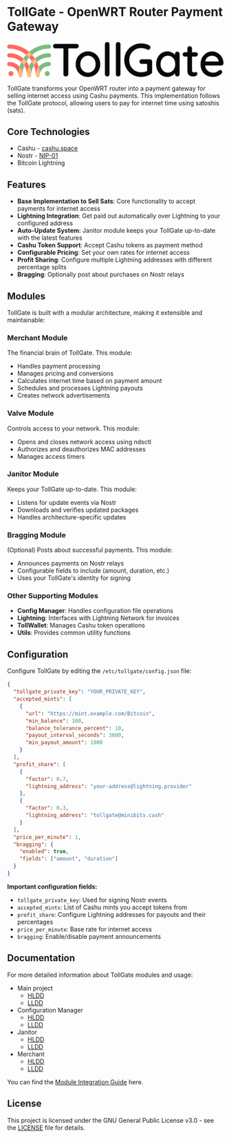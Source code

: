 # TollGate - OpenWRT Router Payment Gateway

![tollgate-logo](docs/TollGate_Logo-C-black.png)

TollGate transforms your OpenWRT router into a payment gateway for selling internet access using Cashu payments. This implementation follows the TollGate protocol, allowing users to pay for internet time using satoshis (sats).

## Core Technologies
- Cashu - [cashu.space](https://cashu.space)
- Nostr - [NIP-01](https://github.com/nostr-protocol/nips/blob/master/01.md)
- Bitcoin Lightning

## Features

- **Base Implementation to Sell Sats**: Core functionality to accept payments for internet access
- **Lightning Integration**: Get paid out automatically over Lightning to your configured address
- **Auto-Update System**: Janitor module keeps your TollGate up-to-date with the latest features
- **Cashu Token Support**: Accept Cashu tokens as payment method
- **Configurable Pricing**: Set your own rates for internet access
- **Profit Sharing**: Configure multiple Lightning addresses with different percentage splits
- **Bragging**: Optionally post about purchases on Nostr relays

## Modules

TollGate is built with a modular architecture, making it extensible and maintainable:

### Merchant Module

The financial brain of TollGate. This module:
- Handles payment processing
- Manages pricing and conversions
- Calculates internet time based on payment amount
- Schedules and processes Lightning payouts
- Creates network advertisements

### Valve Module

Controls access to your network. This module:
- Opens and closes network access using ndsctl
- Authorizes and deauthorizes MAC addresses
- Manages access timers

### Janitor Module

Keeps your TollGate up-to-date. This module:
- Listens for update events via Nostr
- Downloads and verifies updated packages
- Handles architecture-specific updates

### Bragging Module

(Optional) Posts about successful payments. This module:
- Announces payments on Nostr relays
- Configurable fields to include (amount, duration, etc.)
- Uses your TollGate's identity for signing

### Other Supporting Modules

- **Config Manager**: Handles configuration file operations
- **Lightning**: Interfaces with Lightning Network for invoices
- **TollWallet**: Manages Cashu token operations
- **Utils**: Provides common utility functions

## Configuration

Configure TollGate by editing the `/etc/tollgate/config.json` file:

```json
{
  "tollgate_private_key": "YOUR_PRIVATE_KEY",
  "accepted_mints": [
    {
      "url": "https://mint.example.com/Bitcoin",
      "min_balance": 100,
      "balance_tolerance_percent": 10,
      "payout_interval_seconds": 3600,
      "min_payout_amount": 1000
    }
  ],
  "profit_share": [
    {
      "factor": 0.7,
      "lightning_address": "your-address@lightning.provider"
    },
    {
      "factor": 0.3,
      "lightning_address": "tollgate@minibits.cash"
    }
  ],
  "price_per_minute": 1,
  "bragging": {
    "enabled": true,
    "fields": ["amount", "duration"]
  }
}
```

**Important configuration fields:**
- `tollgate_private_key`: Used for signing Nostr events
- `accepted_mints`: List of Cashu mints you accept tokens from
- `profit_share`: Configure Lightning addresses for payouts and their percentages
- `price_per_minute`: Base rate for internet access
- `bragging`: Enable/disable payment announcements

## Documentation

For more detailed information about TollGate modules and usage:

- Main project
	- [HLDD](src/HLDD.md)
	- [LLDD](src/LLDD.md)
- Configuration Manager
	- [HLDD](src/config_manager/HLDD.md)
	- [LLDD](src/config_manager/LLDD.md)
- Janitor
	- [HLDD](src/janitor/HLDD.md)
	- [LLDD](src/janitor/LLDD.md)
- Merchant
	- [HLDD](src/merchant/HLDD.md)
	- [LLDD](src/merchant/LLDD.md)

You can find the [Module Integration Guide](src/integrating_modules.md) here.
## License

This project is licensed under the GNU General Public License v3.0 - see the [LICENSE](LICENSE) file for details.